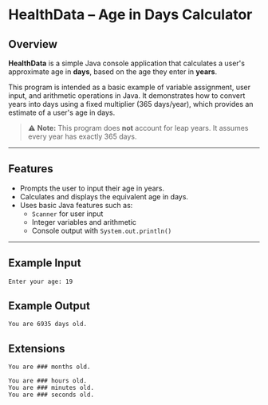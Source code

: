 # HealthData – Age in Days Calculator

## Overview

**HealthData** is a simple Java console application that calculates a user's approximate age in **days**, based on the age they enter in **years**.

This program is intended as a basic example of variable assignment, user input, and arithmetic operations in Java. It demonstrates how to convert years into days using a fixed multiplier (365 days/year), which provides an estimate of a user's age in days.

> ⚠️ **Note:** This program does **not** account for leap years. It assumes every year has exactly 365 days.

---

## Features

- Prompts the user to input their age in years.
- Calculates and displays the equivalent age in days.
- Uses basic Java features such as:
    - `Scanner` for user input
    - Integer variables and arithmetic
    - Console output with `System.out.println()`

---

## Example Input

    Enter your age: 19

## Example Output

    You are 6935 days old.

## Extensions

    You are ### months old.

    You are ### hours old.
    You are ### minutes old.
    You are ### seconds old.


